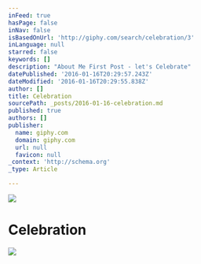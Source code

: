 ```yaml
---
inFeed: true
hasPage: false
inNav: false
isBasedOnUrl: 'http://giphy.com/search/celebration/3'
inLanguage: null
starred: false
keywords: []
description: "About Me First Post - let's Celebrate"
datePublished: '2016-01-16T20:29:57.243Z'
dateModified: '2016-01-16T20:29:55.838Z'
author: []
title: Celebration
sourcePath: _posts/2016-01-16-celebration.md
published: true
authors: []
publisher:
  name: giphy.com
  domain: giphy.com
  url: null
  favicon: null
_context: 'http://schema.org'
_type: Article

---
```

![](https://s3-us-west-2.amazonaws.com/the-grid-img/p/617e3cc6c518272a8f97b8c2cf1b6a3ff91ca27c.gif)

# Celebration
![](https://s3-us-west-2.amazonaws.com/the-grid-img/p/6c09cff6445d765250c23187a11ef2ec8b0450bb.gif)